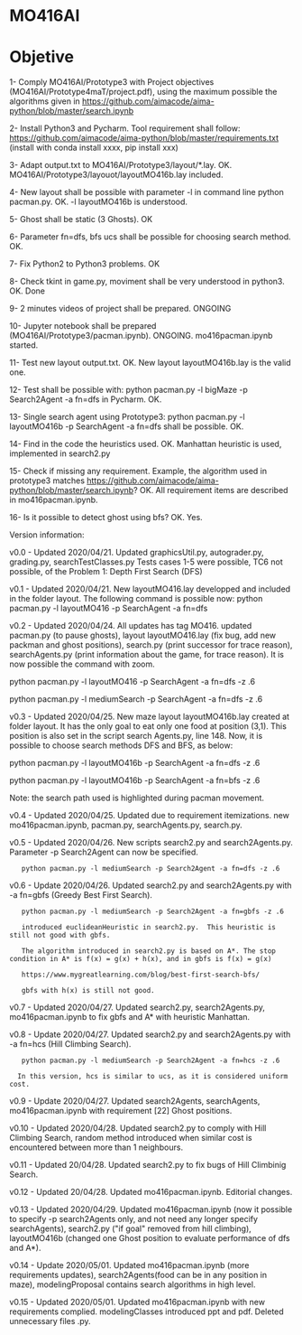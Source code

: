 # MO416AI

# Objetive
1- Comply MO416AI/Prototype3 with Project objectives (MO416AI/Prototype4maT/project.pdf), using the maximum possible the algorithms given in https://github.com/aimacode/aima-python/blob/master/search.ipynb

2- Install Python3 and Pycharm. Tool requirement shall follow: https://github.com/aimacode/aima-python/blob/master/requirements.txt (install with conda install xxxx, pip install xxx)

3- Adapt output.txt to MO416AI/Prototype3/layout/*.lay. OK. MO416AI/Prototype3/layouot/layoutMO416b.lay included.

4- New layout shall be possible with parameter -l in command line python pacman.py. OK. -l layoutMO416b is understood.

5- Ghost shall be static (3 Ghosts). OK

6- Parameter fn=dfs, bfs ucs shall be possible for choosing search method. OK. 

7- Fix Python2 to Python3 problems. OK

8- Check tkint in game.py, moviment shall be very understood in python3. OK. Done

9- 2 minutes videos of project shall be prepared. ONGOING

10- Jupyter notebook shall be prepared (MO416AI/Prototype3/pacman.ipynb). ONGOING. mo416pacman.ipynb started.

11- Test new layout output.txt. OK. New layout layoutMO416b.lay is the valid one.

12- Test shall be possible with: python pacman.py -l bigMaze -p Search2Agent -a fn=dfs in Pycharm. OK. 

13- Single search agent using Prototype3: python pacman.py -l layoutMO416b -p SearchAgent -a fn=dfs shall be possible. OK.

14- Find in the code the heuristics used. OK. Manhattan heuristic is used, implemented in search2.py

15- Check if missing any requirement. Example, the algorithm used in prototype3 matches https://github.com/aimacode/aima-python/blob/master/search.ipynb? OK. All requirement items are described in mo416pacman.ipynb.

16- Is it possible to detect ghost using bfs? OK. Yes.

Version information:

v0.0 - Updated 2020/04/21. Updated graphicsUtil.py, autograder.py, grading.py, searchTestClasses.py
       Tests cases 1-5 were possible, TC6 not possible, of the Problem 1: Depth First Search (DFS)
       
v0.1 - Updated 2020/04/21. New layoutMO416.lay developped and included in the folder layout. The following command is possible now:
       python pacman.py -l layoutMO416 -p SearchAgent -a fn=dfs
       
v0.2 - Updated 2020/04/24. All updates has tag MO416. updated pacman.py (to pause ghosts), layout layoutMO416.lay (fix bug, add new packman and ghost positions), search.py (print successor for trace reason), searchAgents.py (print information about the game, for trace reason). It is now possible the command with zoom.

python pacman.py -l layoutMO416 -p SearchAgent -a fn=dfs -z .6

python pacman.py -l mediumSearch -p SearchAgent -a fn=dfs -z .6

v0.3 - Updated 2020/04/25. New maze layout layoutMO416b.lay created at folder layout. It has the only goal to eat only one food at position (3,1). This position is also set in the script search Agents.py, line 148. Now, it is possible to choose search methods DFS and BFS, as below:

python pacman.py -l layoutMO416b -p SearchAgent -a fn=dfs -z .6

python pacman.py -l layoutMO416b -p SearchAgent -a fn=bfs -z .6

Note: the search path used is highlighted during pacman movement.

v0.4 - Updated 2020/04/25. Updated due to requirement itemizations. new mo416pacman.ipynb, pacman.py, searchAgents.py, search.py.

v0.5 - Updated 2020/04/26. New scripts search2.py and search2Agents.py. Parameter -p Search2Agent can now be specified.

       python pacman.py -l mediumSearch -p Search2Agent -a fn=dfs -z .6

v0.6 - Update 2020/04/26. Updated search2.py and search2Agents.py with -a fn=gbfs (Greedy Best First Search).

       python pacman.py -l mediumSearch -p Search2Agent -a fn=gbfs -z .6
      
       introduced euclideanHeuristic in search2.py.  This heuristic is still not good with gbfs.
       
       The algorithm introduced in search2.py is based on A*. The stop condition in A* is f(x) = g(x) + h(x), and in gbfs is f(x) = g(x)
       
       https://www.mygreatlearning.com/blog/best-first-search-bfs/
       
       gbfs with h(x) is still not good.
       
v0.7 - Updated 2020/04/27. Updated search2.py, search2Agents.py, mo416pacman.ipynb to fix gbfs and A* with heuristic Manhattan.

v0.8 - Update 2020/04/27. Updated search2.py and search2Agents.py with -a fn=hcs (Hill Climbing Search).

       python pacman.py -l mediumSearch -p Search2Agent -a fn=hcs -z .6
      
      In this version, hcs is similar to ucs, as it is considered uniform cost.
      
v0.9 - Update 2020/04/27. Updated search2Agents, searchAgents, mo416pacman.ipynb with requirement [22] Ghost positions.    

v0.10 - Updated 2020/04/28. Updated search2.py to comply with Hill Climbing Search, random method introduced when similar cost is encountered between more than 1 neighbours.

v0.11 - Updated 20/04/28. Updated search2.py to fix bugs of Hill Climbinig Search.

v0.12 - Updated 20/04/28. Updated mo416pacman.ipynb. Editorial changes.

v0.13 - Updated 2020/04/29. Updated mo416pacman.ipynb (now it possible to specify -p search2Agents only, and not need any longer specify searchAgents), search2.py ("if goal" removed from hill climbing), layoutMO416b (changed one Ghost position to evaluate performance of dfs and A*).

v0.14 - Update 2020/05/01. Updated mo416pacman.ipynb (more requirements updates), search2Agents(food can be in any position in maze), modelingProposal contains search algorithms in high level.

v0.15 - Updated 2020/05/01. Updated mo416pacman.ipynb with new requirements complied. modelingClasses introduced ppt and pdf. 
Deleted unnecessary files .py.


